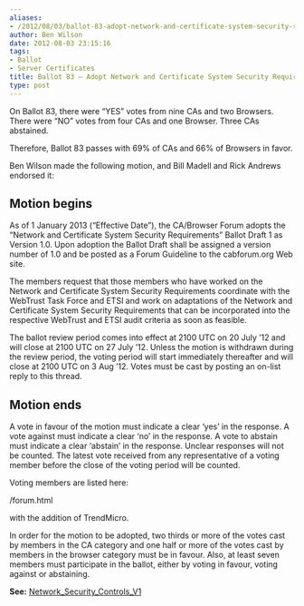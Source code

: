 ```yaml
---
aliases:
- /2012/08/03/ballot-83-adopt-network-and-certificate-system-security-requirements/
author: Ben Wilson
date: 2012-08-03 23:15:16
tags:
- Ballot
- Server Certificates
title: Ballot 83 – Adopt Network and Certificate System Security Requirements
type: post
---
```


On Ballot 83, there were “YES” votes from nine CAs and two Browsers. There were “NO” votes from four CAs and one Browser. Three CAs abstained.

Therefore, Ballot 83 passes with 69% of CAs and 66% of Browsers in favor.

Ben Wilson made the following motion, and Bill Madell and Rick Andrews endorsed it:

## Motion begins

As of 1 January 2013 (“Effective Date”), the CA/Browser Forum adopts the “Network and Certificate System Security Requirements” Ballot Draft 1 as Version 1.0. Upon adoption the Ballot Draft shall be assigned a version number of 1.0 and be posted as a Forum Guideline to the cabforum.org Web site.

The members request that those members who have worked on the Network and Certificate System Security Requirements coordinate with the WebTrust Task Force and ETSI and work on adaptations of the Network and Certificate System Security Requirements that can be incorporated into the respective WebTrust and ETSI audit criteria as soon as feasible.

The ballot review period comes into effect at 2100 UTC on 20 July ’12 and will close at 2100 UTC on 27 July ’12. Unless the motion is withdrawn during the review period, the voting period will start immediately thereafter and will close at 2100 UTC on 3 Aug ’12. Votes must be cast by posting an on-list reply to this thread.

## Motion ends

A vote in favour of the motion must indicate a clear ‘yes’ in the response. A vote against must indicate a clear ‘no’ in the response. A vote to abstain must indicate a clear ‘abstain’ in the response. Unclear responses will not be counted. The latest vote received from any representative of a voting member before the close of the voting period will be counted.

Voting members are listed here:

/forum.html

with the addition of TrendMicro.

In order for the motion to be adopted, two thirds or more of the votes cast by members in the CA category and one half or more of the votes cast by members in the browser category must be in favour. Also, at least seven members must participate in the ballot, either by voting in favour, voting against or abstaining.

**See:** [Network_Security_Controls_V1][1]

[1]: /uploads/Network_Security_Controls_V1.pdf
